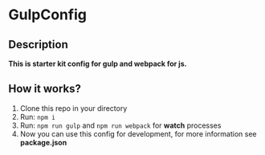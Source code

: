 # GulpConfig

## Description
  
  **This is starter kit config for gulp and webpack for js.**
  
## How it works?

  1. Clone this repo in your directory
  2. Run: ```npm i```
  3. Run: ```npm run gulp``` and ```npm run webpack``` for **watch** processes
  4. Now you can use this config for development, for more information see **package.json**
